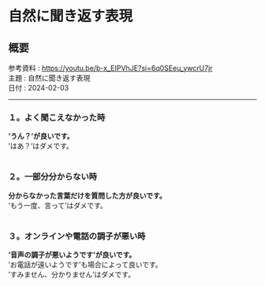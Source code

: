 # 自然に聞き返す表現

## 概要

参考資料 : https://youtu.be/b-x_EIPVhJE?si=6q0SEeu_ywcrU7jr<br>
主題 : 自然に聞き返す表現<br>
日付 : 2024-02-03<br>

---

### １。よく聞こえなかった時

**’うん？’が良いです。**<br>
’はあ？’はダメです。<br><br>

### ２。一部分分からない時

**分からなかった言葉だけを質問した方が良いです。**<br>
’もう一度、言って’はダメです。<br><br>

### ３。オンラインや電話の調子が悪い時

**’音声の調子が悪いようです’が良いです。**<br>
’お電話が遠いようです’も場合によって良いです。<br>
’すみません、分かりません’はダメです。
